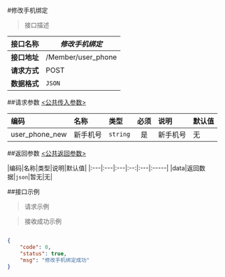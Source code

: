 #修改手机绑定

>接口描述

| 接口名称 | *修改手机绑定* |
|----------|--------|
|**接口地址**|/Member/user_phone|
|**请求方式**|POST|
|**数据格式**|<code>JSON</code>|

##请求参数
[<公共传入参数>](../README.md)  

|编码|名称|类型|必须|说明|默认值|
|:---|:---|:---|:--:|:---|:-----|
|user_phone_new|新手机号|<code>string</code>|是|新手机号|无

##返回参数
[<公共返回参数>](../README.md)

|编码|名称|类型|说明|默认值|
|:---|:---|:---|:--:|:---|:-----|
|data|返回数据|<code>json</code>|暂无|无|


##接口示例

>请求示例



>接收成功示例

```json

{
    "code": 0,
    "status": true,
    "msg": "修改手机绑定成功"
}

```